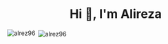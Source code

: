 <h1 align="center">Hi 👋, I'm Alireza</h1>


<p><img align="left" src="https://github-readme-stats.vercel.app/api/top-langs?username=alrez96&show_icons=true&locale=en&layout=compact" alt="alrez96" /></p>

<p>&nbsp;<img align="center" src="https://github-readme-stats.vercel.app/api?username=alrez96&show_icons=true&locale=en" alt="alrez96" /></p>

